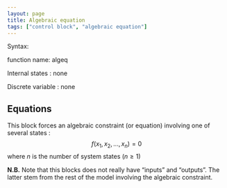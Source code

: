 ```yaml
---
layout: page
title: Algebraic equation
tags: ["control block", "algebraic equation"]
---
```


Syntax:

function name: algeq

Internal states : none

Discrete variable : none

## Equations

This block forces an algebraic constraint (or equation) involving one of several states :
$$f(x_1, x_2, ..., x_n)= 0$$
where $n$ is the number of system states ($n \geq 1$)

**N.B.**
Note that this blocks does not really have “inputs” and “outputs”. The latter stem from the rest of the model involving the algebraic constraint.
